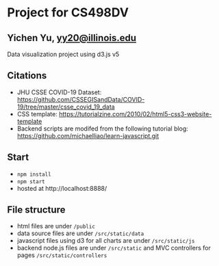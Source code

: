 # Project for CS498DV
## Yichen Yu, yy20@illinois.edu
Data visualization project using d3.js v5

## Citations
- JHU CSSE COVID-19 Dataset: https://github.com/CSSEGISandData/COVID-19/tree/master/csse_covid_19_data
- CSS template: https://tutorialzine.com/2010/02/html5-css3-website-template
- Backend scripts are modifed from the following tutorial blog: https://github.com/michaelliao/learn-javascript.git

## Start
- `npm install`
- `npm start`
- hosted at http://localhost:8888/

## File structure
- html files are under `/public`
- data source files are under `/src/static/data`
- javascript files using d3 for all charts are under `/src/static/js`
- backend node.js files are under `/src/static` and MVC controllers for pages `/src/static/controllers`
